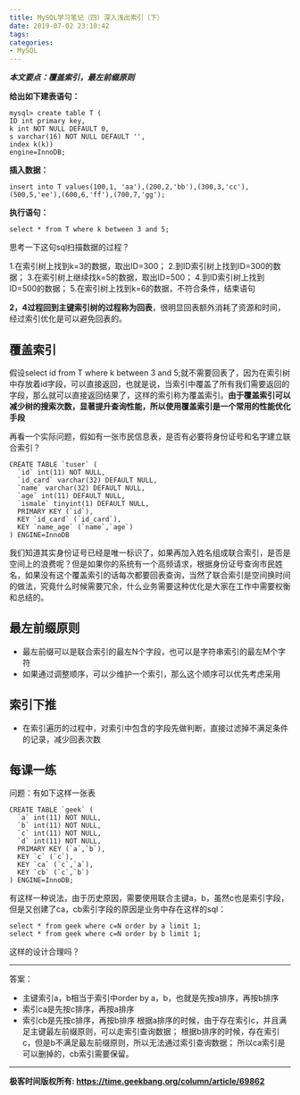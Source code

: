 ```yaml
---
title: MySQL学习笔记（四）深入浅出索引（下）
date: 2019-07-02 23:10:42
tags:
categories:
- MySQL
---
```

***本文要点：覆盖索引，最左前缀原则***
<!--more-->

**给出如下建表语句：**
```
mysql> create table T (
ID int primary key,
k int NOT NULL DEFAULT 0, 
s varchar(16) NOT NULL DEFAULT '',
index k(k))
engine=InnoDB;
```

**插入数据：**
```
insert into T values(100,1, 'aa'),(200,2,'bb'),(300,3,'cc'),(500,5,'ee'),(600,6,'ff'),(700,7,'gg');
```

**执行语句：**
```
select * from T where k between 3 and 5;
```
思考一下这句sql扫描数据的过程？

1.在索引树上找到k=3的数据，取出ID=300；
2.到ID索引树上找到ID=300的数据；
3.在索引树上继续找k=5的数据，取出ID=500；
4.到ID索引树上找到ID=500的数据；
5.在索引树上找到k=6的数据，不符合条件，结束语句

**2，4过程回到主键索引树的过程称为回表**，很明显回表额外消耗了资源和时间，经过索引优化是可以避免回表的。

## 覆盖索引
假设select id from T where k between 3 and 5;就不需要回表了，因为在索引树中存放着id字段，可以直接返回，也就是说，当索引中覆盖了所有我们需要返回的字段，那么就可以直接返回结果了，这样的索引称为覆盖索引。**由于覆盖索引可以减少树的搜索次数，显著提升查询性能，所以使用覆盖索引是一个常用的性能优化手段**

再看一个实际问题，假如有一张市民信息表，是否有必要将身份证号和名字建立联合索引？

```
CREATE TABLE `tuser` (
  `id` int(11) NOT NULL,
  `id_card` varchar(32) DEFAULT NULL,
  `name` varchar(32) DEFAULT NULL,
  `age` int(11) DEFAULT NULL,
  `ismale` tinyint(1) DEFAULT NULL,
  PRIMARY KEY (`id`),
  KEY `id_card` (`id_card`),
  KEY `name_age` (`name`,`age`)
) ENGINE=InnoDB
```
我们知道其实身份证号已经是唯一标识了，如果再加入姓名组成联合索引，是否是空间上的浪费呢？但是如果你的系统有一个高频请求，根据身份证号查询市民姓名，如果没有这个覆盖索引的话每次都要回表查询，当然了联合索引是空间换时间的做法，究竟什么时候需要冗余，什么业务需要这种优化是大家在工作中需要权衡和总结的。

## 最左前缀原则
* 最左前缀可以是联合索引的最左N个字段，也可以是字符串索引的最左M个字符
* 如果通过调整顺序，可以少维护一个索引，那么这个顺序可以优先考虑采用

## 索引下推
* 在索引遍历的过程中，对索引中包含的字段先做判断，直接过滤掉不满足条件的记录，减少回表次数

## 每课一练

问题：有如下这样一张表
```
CREATE TABLE `geek` (
  `a` int(11) NOT NULL,
  `b` int(11) NOT NULL,
  `c` int(11) NOT NULL,
  `d` int(11) NOT NULL,
  PRIMARY KEY (`a`,`b`),
  KEY `c` (`c`),
  KEY `ca` (`c`,`a`),
  KEY `cb` (`c`,`b`)
) ENGINE=InnoDB;
```
有这样一种说法，由于历史原因，需要使用联合主键a，b，虽然c也是索引字段，但是又创建了ca，cb索引字段的原因是业务中存在这样的sql：
```
select * from geek where c=N order by a limit 1;
select * from geek where c=N order by b limit 1;
```
这样的设计合理吗？

-----

答案：
* 主键索引a，b相当于索引中order by a，b，也就是先按a排序，再按b排序
* 索引ca是先按c排序，再按a排序
* 索引cb是先按c排序，再按b排序
根据a排序的时候，由于存在索引c，并且满足主键最左前缀原则，可以走索引查询数据；
根据b排序的时候，存在索引c，但是b不满足最左前缀原则，所以无法通过索引查询数据；
所以ca索引是可以删掉的，cb索引需要保留。

----------

**极客时间版权所有: https://time.geekbang.org/column/article/69862**